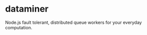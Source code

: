 dataminer
=========

Node.js fault tolerant, distributed queue workers for your everyday computation.